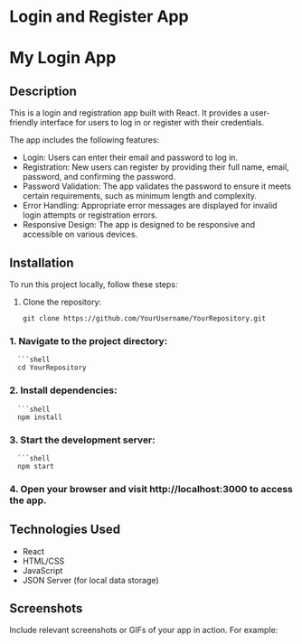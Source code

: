 # Login and Register App
# My Login App

## Description

This is a login and registration app built with React. It provides a user-friendly interface for users to log in or register with their credentials.

The app includes the following features:

- Login: Users can enter their email and password to log in.
- Registration: New users can register by providing their full name, email, password, and confirming the password.
- Password Validation: The app validates the password to ensure it meets certain requirements, such as minimum length and complexity.
- Error Handling: Appropriate error messages are displayed for invalid login attempts or registration errors.
- Responsive Design: The app is designed to be responsive and accessible on various devices.

## Installation

To run this project locally, follow these steps:

1. Clone the repository:
   ```shell
   git clone https://github.com/YourUsername/YourRepository.git

### 1. Navigate to the project directory:
      ```shell
      cd YourRepository
### 2. Install dependencies:
      ```shell
      npm install
### 3. Start the development server:
      ```shell
      npm start
### 4. Open your browser and visit http://localhost:3000 to access the app.

## Technologies Used

- React
- HTML/CSS
- JavaScript
- JSON Server (for local data storage)

## Screenshots

Include relevant screenshots or GIFs of your app in action. For example:
